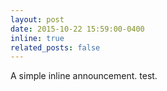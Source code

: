 ```yaml
---
layout: post
date: 2015-10-22 15:59:00-0400
inline: true
related_posts: false
---
```


A simple inline announcement.
test.
